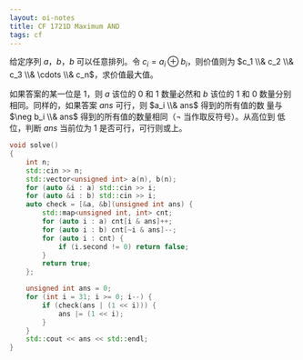 ```yaml
---
layout: oi-notes
title: CF 1721D Maximum AND 
tags: cf
---
```


给定序列 $a$，$b$，$b$ 可以任意排列。令 $c_i = a_i \oplus b_i$，则价值则为 $c_1
\\& c_2 \\& c_3 \\& \cdots \\& c_n$，求价值最大值。

如果答案的某一位是 $1$，则 $a$ 该位的 $0$ 和 $1$ 数量必然和 $b$ 该位的 $1$ 和
 $0$ 数量分别相同。同样的，如果答案 $ans$ 可行，则 $a_i \\& ans$ 得到的所有值的数
量与 $\neg b_i \\& ans$ 得到的所有值的数量相同（$\neg$ 当作取反符号）。从高位到
低位，判断 $ans$ 当前位为 $1$ 是否可行，可行则或上。

```cpp
void solve()
{
    int n;
    std::cin >> n;
    std::vector<unsigned int> a(n), b(n);
    for (auto &i : a) std::cin >> i;
    for (auto &i : b) std::cin >> i;
    auto check = [&a, &b](unsigned int ans) {
        std::map<unsigned int, int> cnt;
        for (auto i : a) cnt[i & ans]++;
        for (auto i : b) cnt[~i & ans]--;
        for (auto i : cnt) {
            if (i.second != 0) return false;
        }
        return true;
    };

    unsigned int ans = 0;
    for (int i = 31; i >= 0; i--) {
        if (check(ans | (1 << i))) {
            ans |= (1 << i);
        }
    }
    std::cout << ans << std::endl;
}
```
